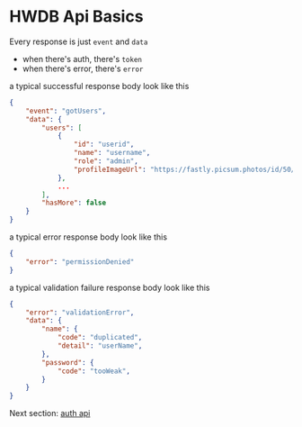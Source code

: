 # HWDB Api Basics

Every response is just `event` and `data`
- when there's auth, there's `token`
- when there's error, there's `error`

a typical successful response body look like this
```json
{
    "event": "gotUsers",
    "data": {
        "users": [
            {
                "id": "userid",
                "name": "username",
                "role": "admin",
                "profileImageUrl": "https://fastly.picsum.photos/id/50/4608/3072.jpg"
            },
            ...
        ],
        "hasMore": false
    }
}
```

a typical error response body look like this
```json
{
    "error": "permissionDenied"
}
```

a typical validation failure response body look like this
```json
{
    "error": "validationError",
    "data": {
        "name": {
            "code": "duplicated",
            "detail": "userName",
        },
        "password": {
            "code": "tooWeak",
        }
    }
}
```

Next section: [auth api](auth_api.md)